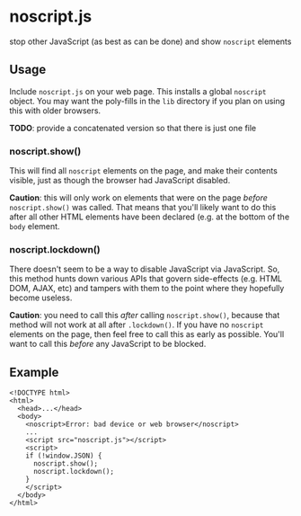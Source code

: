 # noscript.js

stop other JavaScript (as best as can be done) and show `noscript` elements


## Usage

Include `noscript.js` on your web page. This installs a global `noscript`
object. You may want the poly-fills in the `lib` directory if you plan on using
this with older browsers.

**TODO**: provide a concatenated version so that there is just one file

### noscript.show()

This will find all `noscript` elements on the page, and make their contents
visible, just as though the browser had JavaScript disabled.

**Caution**: this will only work on elements that were on the page _before_
`noscript.show()` was called. That means that you'll likely want to do this
after all other HTML elements have been declared (e.g. at the bottom of the
`body` element.

### noscript.lockdown()

There doesn't seem to be a way to disable JavaScript via JavaScript. So, this
method hunts down various APIs that govern side-effects (e.g. HTML DOM, AJAX,
etc) and tampers with them to the point where they hopefully become useless.

**Caution**: you need to call this _after_ calling `noscript.show()`, because
that method will not work at all after `.lockdown()`. If you have no
`noscript` elements on the page, then feel free to call this as early as
possible. You'll want to call this _before_ any JavaScript to be blocked.


## Example

```
<!DOCTYPE html>
<html>
  <head>...</head>
  <body>
    <noscript>Error: bad device or web browser</noscript>
    ...
    <script src="noscript.js"></script>
    <script>
    if (!window.JSON) {
      noscript.show();
      noscript.lockdown();
    }
    </script>
  </body>
</html>
```